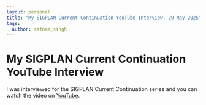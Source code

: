 ```yaml
---
layout: personal
title: "My SIGPLAN Current Continuation YouTube Interview. 29 May 2025"
tags:
  author: satnam_singh
---
```

# My SIGPLAN Current Continuation YouTube Interview
I was interviewed for the SIGPLAN Current Continuation series and you can watch the video on [YouTube](https://www.youtube.com/watch?v=_g5fA9Cy6KU).
